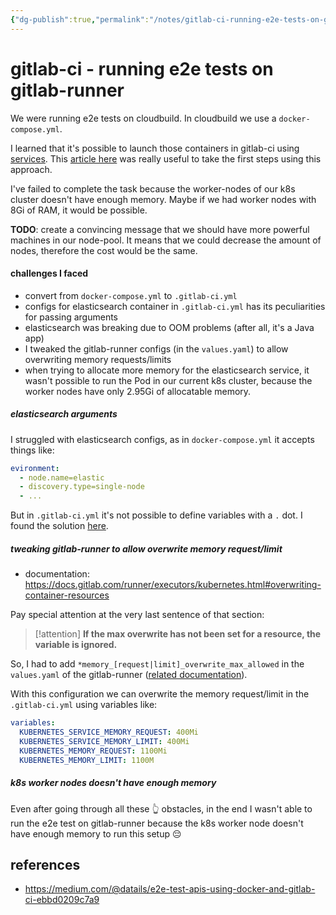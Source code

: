 ```yaml
---
{"dg-publish":true,"permalink":"/notes/gitlab-ci-running-e2e-tests-on-gitlab-runner/","dgHomeLink":true,"dgPassFrontmatter":false,"dgShowBacklinks":true,"dgShowLocalGraph":true}
---
```


# gitlab-ci - running e2e tests on gitlab-runner

We were running e2e tests on cloudbuild. In cloudbuild we use a `docker-compose.yml`.

I learned that it's possible to launch those containers in gitlab-ci using [services](https://docs.gitlab.com/ee/ci/services/). This [article here](https://medium.com/@datails/e2e-test-apis-using-docker-and-gitlab-ci-ebbd0209c7a9) was really useful to take the first steps using this approach.

I've failed to complete the task because the worker-nodes of our k8s cluster doesn't have enough memory. Maybe if we had worker nodes with 8Gi of RAM, it would be possible.

**TODO**: create a convincing message that we should have more powerful machines in our node-pool. It means that we could decrease the amount of nodes, therefore the cost would be the same.

#### challenges I faced

- convert from `docker-compose.yml` to `.gitlab-ci.yml`
- configs for elasticsearch container in `.gitlab-ci.yml` has its peculiarities for passing arguments
- elasticsearch was breaking due to OOM problems (after all, it's a Java app)
- I tweaked the gitlab-runner configs (in the `values.yaml`) to allow overwriting memory requests/limits
- when trying to allocate more memory for the elasticsearch service, it wasn't possible to run the Pod in our current k8s cluster, because the worker nodes have only 2.95Gi of allocatable memory.



##### elasticsearch arguments

I struggled with elasticsearch configs, as in `docker-compose.yml` it accepts things like:

```yaml
evironment:
  - node.name=elastic
  - discovery.type=single-node
  - ...
```

But in `.gitlab-ci.yml` it's not possible to define variables with a `.` dot. I found the solution [here](https://gitlab.com/gitlab-org/gitlab-foss/-/issues/42214#note_74842882).


##### tweaking gitlab-runner to allow overwrite memory request/limit

- documentation: <https://docs.gitlab.com/runner/executors/kubernetes.html#overwriting-container-resources>

Pay special attention at the very last sentence of that section:

> [!attention]
> **If the max overwrite has not been set for a resource, the variable is ignored.**

So, I had to add `*memory_[request|limit]_overwrite_max_allowed` in the `values.yaml` of the gitlab-runner ([related documentation](https://docs.gitlab.com/runner/executors/kubernetes.html#the-available-configtoml-settings)).

With this configuration we can overwrite the memory request/limit in the `.gitlab-ci.yml` using variables like:

```yaml
variables:
  KUBERNETES_SERVICE_MEMORY_REQUEST: 400Mi
  KUBERNETES_SERVICE_MEMORY_LIMIT: 400Mi
  KUBERNETES_MEMORY_REQUEST: 1100Mi
  KUBERNETES_MEMORY_LIMIT: 1100M
```


##### k8s worker nodes doesn't have enough memory

Even after going through all these 👆 obstacles, in the end I wasn't able to run the e2e test on gitlab-runner because the k8s worker node doesn't have enough memory to run this setup 😔



## references

- <https://medium.com/@datails/e2e-test-apis-using-docker-and-gitlab-ci-ebbd0209c7a9>